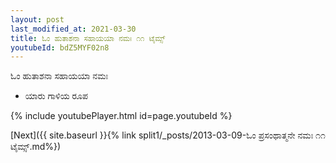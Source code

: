 ```yaml
---
layout: post
last_modified_at: 2021-03-30
title: ಓಂ ಹುತಾಶನಾ ಸಹಾಯಯಾ ನಮಃ ೧೧ ಟೈಮ್ಸ್
youtubeId: bdZ5MYF02n8
---
```

 
 
 ಓಂ ಹುತಾಶನಾ ಸಹಾಯಯಾ ನಮಃ  
 
 -  ಯಾರು ಗಾಳಿಯ ರೂಪ 
 
  
 
  
 
 
 
 
 
 


{% include youtubePlayer.html id=page.youtubeId %}
 
[Next]({{ site.baseurl }}{% link  split1/_posts/2013-03-09-ಓಂ ಪ್ರಸಂಥಾತ್ಮನೇ ನಮಃ ೧೧ ಟೈಮ್ಸ್.md%})
 
